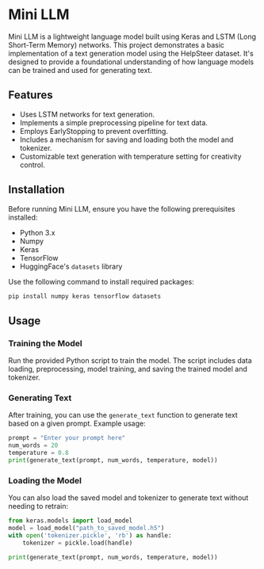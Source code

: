 # Mini LLM

Mini LLM is a lightweight language model built using Keras and LSTM (Long Short-Term Memory) networks. This project demonstrates a basic implementation of a text generation model using the HelpSteer dataset. It's designed to provide a foundational understanding of how language models can be trained and used for generating text.

## Features

- Uses LSTM networks for text generation.
- Implements a simple preprocessing pipeline for text data.
- Employs EarlyStopping to prevent overfitting.
- Includes a mechanism for saving and loading both the model and tokenizer.
- Customizable text generation with temperature setting for creativity control.

## Installation

Before running Mini LLM, ensure you have the following prerequisites installed:
- Python 3.x
- Numpy
- Keras
- TensorFlow
- HuggingFace's `datasets` library

Use the following command to install required packages:

```bash
pip install numpy keras tensorflow datasets
```

## Usage

### Training the Model

Run the provided Python script to train the model. The script includes data loading, preprocessing, model training, and saving the trained model and tokenizer.

### Generating Text

After training, you can use the `generate_text` function to generate text based on a given prompt. Example usage:

```python
prompt = "Enter your prompt here"
num_words = 20
temperature = 0.8
print(generate_text(prompt, num_words, temperature, model))
```

### Loading the Model

You can also load the saved model and tokenizer to generate text without needing to retrain:

```python
from keras.models import load_model
model = load_model("path_to_saved_model.h5")
with open('tokenizer.pickle', 'rb') as handle:
    tokenizer = pickle.load(handle)

print(generate_text(prompt, num_words, temperature, model))
```
